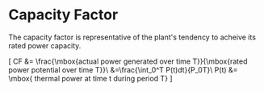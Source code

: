 # Capacity Factor 

The capacity factor is representative of the plant's tendency to acheive its rated power capacity.

\[
CF &= \frac{\mbox{actual power generated over time T}}{\mbox{rated power potential over time T}}\\
   &=\frac{\int_0^T P(t)dt}{P_0T}\\
P(t) &= \mbox{ thermal power at time t during period T}
\]
